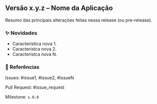 ## Versão x.y.z – Nome da Aplicação
Resumo das principais alterações feitas nessa release (ou pre-release).

### ✨ Novidades
- Característica nova 1.
- Característca nova 2.
- Característca nova N.

### 📎 Referências
Issues: #issue1, #issue2, #issueN

Pull Request: #issue_request

Milestone: `x.0.0`